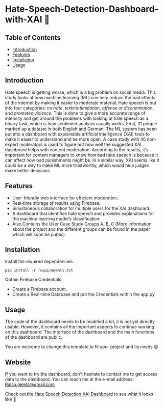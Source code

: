 # Hate-Speech-Detection-Dashboard-with-XAI 🫶 


## Table of Contents
- [Introduction](#introduction)
- [Features](#features)
- [Installation](#installation)
- [Usage](#usage)


## Introduction

Hate speech is getting worse, which is a big problem on social media. This study looks at how machine learning (ML) can help reduce the bad effects of the internet by making it easier to moderate material. Hate speech is put into four categories: *no hate*, *textit:intimidation*, *offense or discrimination*, and *promotes violence*. This is done to give a more accurate range of intensity and get around the problems with looking at hate speech as a binary task, which is how sentiment analysis usually works. First, 31 people marked up a dataset in both English and German. The ML system has been put into a dashboard with explainable artificial intelligence (XAI) tools to make it easier to understand and be more open. A case study with 40 non-expert moderators is used to figure out how well the suggested XAI dashboard helps with content moderation. According to the results, it's important for content managers to know how bad hate speech is because it can affect how bad punishments might be. In a similar way, XAI seems like it could be a way to make ML more trustworthy, which would help judges make better decisions.

## Features
- User-friendly web interface for efficient moderation.
- Real-time storage of results using Firebase.
- Simultaneous collaboration for multiple users for the XAI dashboard.
- A dashboard that identifies hate speech and provides explanations for the machine learning model’s classification.
- Also Contains the User Case Study Groups A, B, C (More information about the project and the different groups can be found in the paper which will soon be public)

## Installation
Install the required dependencies:

`pip install -r requirements.txt`

Obtain Firebase Credentials:
- Create a Firebase account.
- Create a Real-time Database and put the Credentials within the app.py


## Usage
The code of the dashboard needs to be modified a lot, it is not yet directly usable. However, it contains all the important aspects to continue working on this dashboard. The interface of the dashboard and the main functions of the dashboard are public.

You are welcome to change this template to fit your project and its needs 😋
## Website

If you want to try the dashboard, don't hesitate to contact me to get access data to the dashboard. You can reach me at the e-mail address: Raisa.geleta@gmail.com

Check out the [Hate Speech Detection XAI Dashboard](https://hatespeech-detection-xai.onrender.com/) to see what it looks like 🎉
